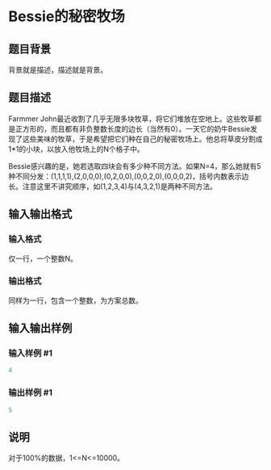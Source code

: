 # Bessie的秘密牧场

## 题目背景

背景就是描述，描述就是背景。

## 题目描述

Farmmer John最近收割了几乎无限多块牧草，将它们堆放在空地上。这些牧草都是正方形的，而且都有非负整数长度的边长（当然有0）。一天它的奶牛Bessie发现了这些美味的牧草，于是希望把它们种在自己的秘密牧场上。他总将草皮分割成1\*1的小块，以放入他牧场上的N个格子中。

Bessie感兴趣的是，她若选取四块会有多少种不同方法。如果N=4，那么她就有5种不同分发：(1,1,1,1),(2,0,0,0),(0,2,0,0),(0,0,2,0),(0,0,0,2)，括号内数表示边长。注意这里不讲究顺序，如(1,2,3,4)与(4,3,2,1)是两种不同方法。

## 输入输出格式

### 输入格式

仅一行，一个整数N。

### 输出格式

同样为一行，包含一个整数，为方案总数。

## 输入输出样例

### 输入样例 #1

```cpp
4
```


### 输出样例 #1

```cpp
5
```


## 说明

对于100%的数据，1<=N<=10000。

